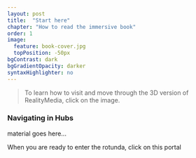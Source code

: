 ```yaml
---
layout: post
title:  "Start here"
chapter: "How to read the immersive book"
order: 1
image:
  feature: book-cover.jpg
  topPosition: -50px
bgContrast: dark
bgGradientOpacity: darker
syntaxHighlighter: no
---
```


<blockquote> To learn how to visit and move through the 3D version of RealityMedia, click on the image. </blockquote>

<div class="img img--fullContainer img--14xLeading" style="background-image: url({{ site.baseurl_book_img }}intro-room.png);"></div>

<h3>Navigating in Hubs</h3>
material goes here...

When you are ready to enter the rotunda, click on this portal
